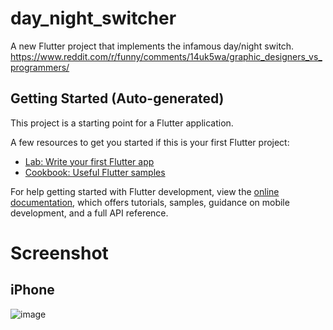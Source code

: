 # day_night_switcher

A new Flutter project that implements the infamous day/night switch.
https://www.reddit.com/r/funny/comments/14uk5wa/graphic_designers_vs_programmers/

## Getting Started (Auto-generated)

This project is a starting point for a Flutter application.

A few resources to get you started if this is your first Flutter project:

- [Lab: Write your first Flutter app](https://docs.flutter.dev/get-started/codelab)
- [Cookbook: Useful Flutter samples](https://docs.flutter.dev/cookbook)

For help getting started with Flutter development, view the
[online documentation](https://docs.flutter.dev/), which offers tutorials,
samples, guidance on mobile development, and a full API reference.

# Screenshot
## iPhone
![image](https://github.com/nhophucrious/flutter-day-night-switch/assets/49779365/fa7eb552-dc3d-4086-aaae-492e88927be2)

